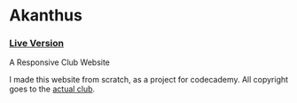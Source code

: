 # Akanthus

<h3> <a href="https://ripeat.github.io/akanthus/" target="_blank">Live Version</a> </h3>

A Responsive Club Website

I made this website from scratch, as a project for codecademy. All copyright goes to the <a href="www.akanthus.gr" target="_blank">actual club</a>.
